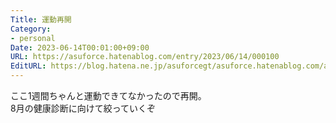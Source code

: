 ```yaml
---
Title: 運動再開
Category:
- personal
Date: 2023-06-14T00:01:00+09:00
URL: https://asuforce.hatenablog.com/entry/2023/06/14/000100
EditURL: https://blog.hatena.ne.jp/asuforcegt/asuforce.hatenablog.com/atom/entry/820878482941401723
---
```


ここ1週間ちゃんと運動できてなかったので再開。  
8月の健康診断に向けて絞っていくぞ

